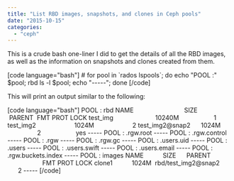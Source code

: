 ```yaml
---
title: "List RBD images, snapshots, and clones in Ceph pools"
date: "2015-10-15"
categories: 
  - "ceph"
---
```


This is a crude bash one-liner I did to get the details of all the RBD images, as well as the information on snapshots and clones created from them.

\[code language="bash"\] # for pool in \`rados lspools\`; do echo "POOL :" $pool; rbd ls -l $pool; echo "-----"; done \[/code\]

This will print an output similar to the following:

\[code language="bash"\] POOL : rbd NAME                             SIZE        PARENT  FMT PROT LOCK test\_img                        10240M                    1 test\_img2                      1024M                      2 test\_img2@snap2      1024M                      2                    yes ----- POOL : .rgw.root ----- POOL : .rgw.control ----- POOL : .rgw ----- POOL : .rgw.gc ----- POOL : .users.uid ----- POOL : .users ----- POOL : .users.swift ----- POOL : .users.email ----- POOL : .rgw.buckets.index ----- POOL : images NAME           SIZE      PARENT                               FMT PROT LOCK clone1           1024M  rbd/test\_img2@snap2             2 ----- \[/code\]
